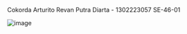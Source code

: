 Cokorda Arturito Revan Putra Diarta - 1302223057
SE-46-01

![image](https://github.com/RevanArturito/MLAB-WEEK-1/assets/152382596/ab0106e1-f3be-416e-b4c5-01bb1ec63f0f)


